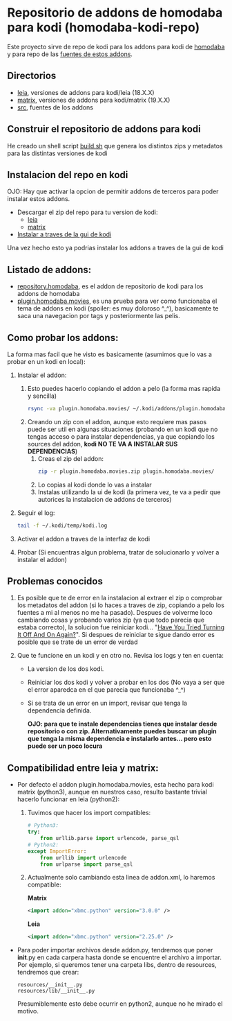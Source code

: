 # Repositorio de addons de homodaba para kodi (homodaba-kodi-repo)

Este proyecto sirve de repo de kodi para los addons para kodi de [homodaba](https://github.com/moz667/homodaba/) y para repo de las [fuentes de estos addons](src/).

## Directorios
 * [leia](leia/), versiones de addons para kodi/leia (18.X.X)
 * [matrix](matrix/), versiones de addons para kodi/matrix (19.X.X)
 * [src](src/), fuentes de los addons

## Construir el repositorio de addons para kodi
He creado un shell script [build.sh](build.sh) que genera los distintos zips y metadatos para las distintas versiones de kodi

## Instalacion del repo en kodi
OJO: Hay que activar la opcion de permitir addons de terceros para poder instalar estos addons.
 * Descargar el zip del repo para tu version de kodi:
    - [leia](https://raw.githubusercontent.com/moz667/homodaba-kodi-repo/main/leia/repository.homodaba-latest.zip)
    - [matrix](https://raw.githubusercontent.com/moz667/homodaba-kodi-repo/main/matrix/repository.homodaba-latest.zip)
 * [Instalar a traves de la gui de kodi](https://kodi.wiki/view/Add-on_manager#How_to_install_from_a_ZIP_file)

Una vez hecho esto ya podrias instalar los addons a traves de la gui de kodi

## Listado de addons:
 * [repository.homodaba](src/repository.homodaba), es el addon de repositorio de kodi para los addons de homodaba
 * [plugin.homodaba.movies](src/plugin.homodaba.movies), es una prueba para ver como funcionaba el tema de addons en kodi (spoiler: es muy doloroso ^_^), basicamente te saca una navegacion por tags y posteriormente las pelis.

## Como probar los addons:
La forma mas facil que he visto es basicamente (asumimos que lo vas a probar en un kodi en local):
1. Instalar el addon:
    1. Esto puedes hacerlo copiando el addon a pelo (la forma mas rapida y sencilla)
        ```bash
        rsync -va plugin.homodaba.movies/ ~/.kodi/addons/plugin.homodaba.movies/
        ```
    1. Creando un zip con el addon, aunque esto requiere mas pasos puede ser util en algunas situaciones (probando en un kodi que no tengas acceso o para instalar dependencias, ya que copiando los sources del addon, **kodi NO TE VA A INSTALAR SUS DEPENDENCIAS**)
        1. Creas el zip del addon:
            ```bash
            zip -r plugin.homodaba.movies.zip plugin.homodaba.movies/
            ```
        1. Lo copias al kodi donde lo vas a instalar
        1. Instalas utilizando la ui de kodi (la primera vez, te va a pedir que autorices la instalacion de addons de terceros)

1. Seguir el log:
    ```bash
    tail -f ~/.kodi/temp/kodi.log
    ```
1. Activar el addon a traves de la interfaz de kodi

1. Probar (Si encuentras algun problema, tratar de solucionarlo y volver a instalar el addon)

## Problemas conocidos

1. Es posible que te de error en la instalacion al extraer el zip o comprobar los metadatos del addon (si lo haces a traves de zip, copiando a pelo los fuentes a mi al menos no me ha pasado). Despues de volverme loco cambiando cosas y probando varios zip (ya que todo parecia que estaba correcto), la solucion fue reiniciar kodi... "[Have You Tried Turning It Off And On Again?](https://youtu.be/nn2FB1P_Mn8)". Si despues de reiniciar te sigue dando error es posible que se trate de un error de verdad

1. Que te funcione en un kodi y en otro no. Revisa los logs y ten en cuenta:
    - La version de los dos kodi.
    - Reiniciar los dos kodi y volver a probar en los dos (No vaya a ser que el error aparedca en el que parecia que funcionaba ^_^)
    - Si se trata de un error en un import, revisar que tenga la dependencia definida. 

        **OJO: para que te instale dependencias tienes que instalar desde repositorio o con zip. Alternativamente puedes buscar un plugin que tenga la misma dependencia e instalarlo antes... pero esto puede ser un poco locura**

## Compatibilidad entre leia y matrix:

* Por defecto el addon plugin.homodaba.movies, esta hecho para kodi matrix (python3), aunque en nuestros caso, resulto bastante trivial hacerlo funcionar en leia (python2):

    1. Tuvimos que hacer los import compatibles:

        ```python
        # Python3:
        try:
            from urllib.parse import urlencode, parse_qsl
        # Python2:
        except ImportError:
            from urllib import urlencode
            from urlparse import parse_qsl
        ```

    1. Actualmente solo cambiando esta linea de addon.xml, lo haremos compatible:

        **Matrix**
        ```xml
        <import addon="xbmc.python" version="3.0.0" />
        ```
        **Leia**
        ```xml
        <import addon="xbmc.python" version="2.25.0" />
        ```

* Para poder importar archivos desde addon.py, tendremos que poner __init__.py en cada carpera hasta donde se encuentre el archivo a importar. Por ejemplo, si queremos tener una carpeta libs, dentro de resources, tendremos que crear:
    ```
    resources/__init__.py
    resources/lib/__init__.py
    ```

    Presumiblemente esto debe ocurrir en python2, aunque no he mirado el motivo.
